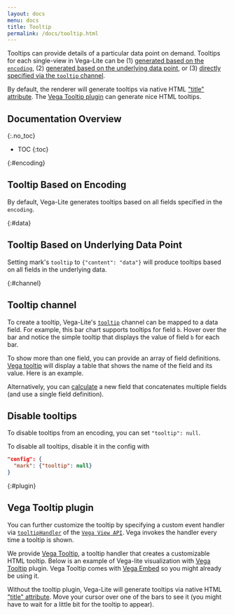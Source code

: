 ```yaml
---
layout: docs
menu: docs
title: Tooltip
permalink: /docs/tooltip.html
---
```


Tooltips can provide details of a particular data point on demand. Tooltips for each single-view in Vega-Lite can be (1) [generated based on the `encoding`](#encoding), (2) [generated based on the underlying data point](#data), or (3) [directly specified via the `tooltip` channel](#channel).

By default, the renderer will generate tooltips via native HTML ["title" attribute](https://developer.mozilla.org/en-US/docs/Web/API/HTMLElement/title). The [Vega Tooltip plugin](#plugin) can generate nice HTML tooltips.

## Documentation Overview

{:.no_toc}

<!-- prettier-ignore -->
- TOC
{:toc}

{:#encoding}

## Tooltip Based on Encoding

By default, Vega-Lite generates tooltips based on all fields specified in the `encoding`.

<div class="vl-example" data-name="point_2d"></div>

{:#data}

## Tooltip Based on Underlying Data Point

Setting mark's `tooltip` to `{"content": "data"}` will produce tooltips based on all fields in the underlying data.

<div class="vl-example" data-name="point_2d_tooltip_data"></div>

{:#channel}

## Tooltip channel

To create a tooltip, Vega-Lite's [`tooltip`]({{site.baseurl}}/docs/encoding.html#mark-properties-channels) channel can be mapped to a data field. For example, this bar chart supports tooltips for field `b`. Hover over the bar and notice the simple tooltip that displays the value of field `b` for each bar.

<div class="vl-example" data-name="bar_tooltip"></div>

To show more than one field, you can provide an array of field definitions. [Vega tooltip](https://github.com/vega/vega-tooltip/) will display a table that shows the name of the field and its value. Here is an example.

<div class="vl-example" data-name="bar_tooltip_multi"></div>

Alternatively, you can [calculate](calculate.html) a new field that concatenates multiple fields (and use a single field definition).

## Disable tooltips

To disable tooltips from an encoding, you can set `"tooltip": null`.

To disable all tooltips, disable it in the config with

```json
"config": {
  "mark": {"tooltip": null}
}
```

{:#plugin}

## Vega Tooltip plugin

You can further customize the tooltip by specifying a custom event handler via [`tooltipHandler`](https://vega.github.io/vega/docs/api/view/#view_tooltipHandler) of the [`Vega View API`](https://vega.github.io/vega/docs/api/view/). Vega invokes the handler every time a tooltip is shown.

We provide [Vega Tooltip](https://github.com/vega/vega-tooltip/), a tooltip handler that creates a customizable HTML tooltip. Below is an example of Vega-lite visualization with [Vega Tooltip](https://github.com/vega/vega-tooltip/) plugin. Vega Tooltip comes with [Vega Embed](https://github.com/vega/vega-embed) so you might already be using it.

<div class="vl-example" data-name="bar_tooltip"></div>

Without the tooltip plugin, Vega-Lite will generate tooltips via native HTML ["title" attribute](https://developer.mozilla.org/en-US/docs/Web/API/HTMLElement/title). Move your cursor over one of the bars to see it (you might have to wait for a little bit for the tooltip to appear).

<div class="vl-example no-tooltip" data-name="bar_tooltip"></div>
